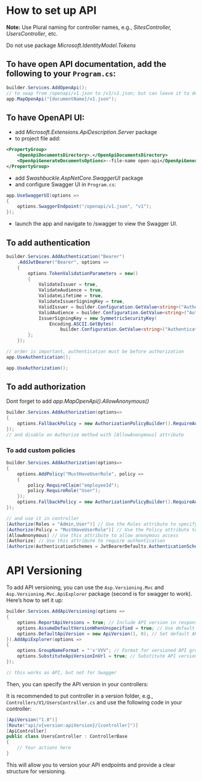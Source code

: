 # How to set up API

**Note:** 
Use Plural naming for controller names, e.g., *SitesController, UsersController*, etc.

Do not use package *Microsoft.IdentityModel.Tokens*

## To have open API documentation, add the following to your `Program.cs`:

```csharp
builder.Services.AddOpenApi();
// to swap from /openapi/v1.json to /v1/v1.json; but can leave it to default: /openapi/v1.json
app.MapOpenApi("{documentName}/v1.json");
```

## To have OpenAPI UI:
* add *Microsoft.Extensions.ApiDescription.Server* package
* to project file add:
```xml
<PropertyGroup>
    <OpenApiDocumentsDirectory>.</OpenApiDocumentsDirectory>
    <OpenApiGenerateDocumentsOptions>--file-name open-api</OpenApiGenerateDocumentsOptions>
</PropertyGroup>
```
* add *Swashbuckle.AspNetCore.SwaggerUI* package
* and configure Swagger UI in `Program.cs`:
```csharp
app.UseSwaggerUI(options =>
{
    options.SwaggerEndpoint("/openapi/v1.json", "v1");
});
```
* launch the app and navigate to /swagger to view the Swagger UI.

## To add authentication
```csharp
builder.Services.AddAuthentication("Bearer")
    .AddJwtBearer("Bearer", options =>
    {
        options.TokenValidationParameters = new()
        {
            ValidateIssuer = true,
            ValidateAudience = true,
            ValidateLifetime = true,
            ValidateIssuerSigningKey = true,
            ValidIssuer = builder.Configuration.GetValue<string>("Authentication:Issuer"),
            ValidAudience = builder.Configuration.GetValue<string>("Authentication:Audience"),
            IssuerSigningKey = new SymmetricSecurityKey(
                Encoding.ASCII.GetBytes(
                    builder.Configuration.GetValue<string>("Authentication:SecretKey") ?? throw new ArgumentException("SecretKey is missing in configuration.")))
        };
    });

// order is important, authentication must be before authorization
app.UseAuthentication();

app.UseAuthorization();

```

## To add authorization

Dont forget to add *app.MapOpenApi().AllowAnonymous()*

```csharp
builder.Services.AddAuthorization(options=>
{
    options.FallbackPolicy = new AuthorizationPolicyBuilder().RequireAuthenticatedUser().Build();
});
// and disable on Authorize method with [AllowAnonymous] attribute
```

### To add custom policies
```csharp
builder.Services.AddAuthorization(options=>
{
    options.AddPolicy("MustHaveUserRole", policy =>
    {
        policy.RequireClaim("employeeId");
        policy.RequireRole("User");
    });
    options.FallbackPolicy = new AuthorizationPolicyBuilder().RequireAuthenticatedUser().Build();
});

// and use it in controller
[Authorize(Roles = "Admin,User")] // Use the Roles attribute to specify required roles
[Authorize(Policy = "MustHaveUserRole")] // Use the Policy attribute to specify a policy
[AllowAnonymous] // Use this attribute to allow anonymous access
[Authorize] // Use this attribute to require authentication
[Authorize(AuthenticationSchemes = JwtBearerDefaults.AuthenticationScheme)] // Use this attribute to specify the authentication scheme
```

# API Versioning
To add API versioning, you can use the `Asp.Versioning.Mvc` and `Asp.Versioning.Mvc.ApiExplorer` package (second is for swagger to work). Here’s 
how to set it up:
```csharp
builder.Services.AddApiVersioning(options =>
{
    options.ReportApiVersions = true; // Include API version in response headers
    options.AssumeDefaultVersionWhenUnspecified = true; // Use default version if not specified
    options.DefaultApiVersion = new ApiVersion(1, 0); // Set default API version
}).AddApiExplorer(options =>
{
    options.GroupNameFormat = "'v'VVV"; // Format for versioned API groups
    options.SubstituteApiVersionInUrl = true; // Substitute API version in URL
});

// this works as API, but not for Swagger
```

Then, you can specify the API version in your controllers:

It is recommended to put controller in a version folder, e.g., `Controllers/V1/UsersController.cs` and use the following code in your controller:

```csharp
[ApiVersion("1.0")]
[Route("api/v{version:apiVersion}/[controller]")]
[ApiController]
public class UsersController : ControllerBase
{
    // Your actions here
}
``` 
This will allow you to version your API endpoints and provide a clear structure for versioning.
